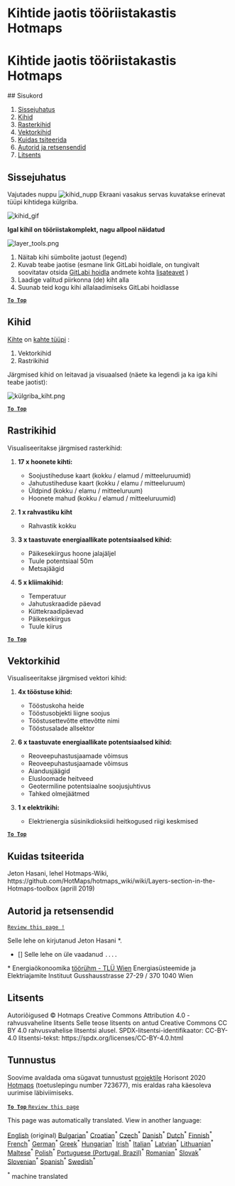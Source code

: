 <h1> <a class="anchor" id="layers-section-in-the-hotmaps-toolbox" href="#layers-section-in-the-hotmaps-toolbox"><i class="fa fa-link"></i></a> Kihtide jaotis tööriistakastis Hotmaps </h1><h1> <a class="anchor" id="layers-section-in-the-hotmaps-toolbox" href="#layers-section-in-the-hotmaps-toolbox"><i class="fa fa-link"></i></a> Kihtide jaotis tööriistakastis Hotmaps </h1> ## Sisukord <ol><li> <a href="#introduction">Sissejuhatus</a> </li><li> <a href="#layers">Kihid</a> </li><li> <a href="#raster-layers">Rasterkihid</a> </li><li> <a href="#vector-layers">Vektorkihid</a> </li><li> <a href="#how-to-cite">Kuidas tsiteerida</a> </li><li> <a href="#authors-and-reviewers">Autorid ja retsensendid</a> </li><li> <a href="#license">Litsents</a> </li></ol><h2> <a class="anchor" id="introduction" href="#introduction"><i class="fa fa-link"></i></a> Sissejuhatus </h2><p> Vajutades nuppu <img alt="kihid_nupp" src="https://github.com/HotMaps/hotmaps_wiki/blob/master/Images/general_tool_functionalities_and_structure/layers_button.PNG"/> Ekraani vasakus servas kuvatakse erinevat tüüpi kihtidega külgriba. </p><p><img alt="kihid_gif" src="https://github.com/HotMaps/hotmaps_wiki/blob/master/Images/general_tool_functionalities_and_structure/layers.gif"/></p><p> <strong>Igal kihil on tööriistakomplekt, nagu allpool näidatud</strong> </p><p><img alt="layer_tools.png" src="https://github.com/HotMaps/hotmaps_wiki/blob/master/Images/general_tool_functionalities_and_structure/layers_tools.png"/></p><ol><li> Näitab kihi sümbolite jaotust (legend) </li><li> Kuvab teabe jaotise (esmane link GitLabi hoidlale, on tungivalt soovitatav otsida <a href="https://gitlab.com/hotmaps">GitLabi hoidla</a> andmete kohta <a href="https://gitlab.com/hotmaps">lisateavet</a> ) </li><li> Laadige valitud piirkonna (de) kiht alla </li><li> Suunab teid kogu kihi allalaadimiseks GitLabi hoidlasse </li></ol><p><ins> <code><strong><a href="#table-of-contents">To Top</a></strong></code> </ins> </p><h2> <a class="anchor" id="layers" href="#layers"><i class="fa fa-link"></i></a> Kihid </h2><p> <a href="https://www.gislounge.com/geodatabases-explored-vector-and-raster-data">Kihte</a> on <a href="https://www.gislounge.com/geodatabases-explored-vector-and-raster-data">kahte tüüpi</a> : </p><ol><li> Vektorkihid </li><li> Rastrikihid </li></ol><p> Järgmised kihid on leitavad ja visuaalsed (näete ka legendi ja ka iga kihi teabe jaotist): </p><p><img alt="külgriba_kiht.png" src="https://github.com/HotMaps/hotmaps_wiki/blob/master/Images/general_tool_functionalities_and_structure/all_layers.png"/></p><p><ins> <code><strong><a href="#table-of-contents">To Top</a></strong></code> </ins> </p><h2> <a class="anchor" id="raster-layers" href="#raster-layers"><i class="fa fa-link"></i></a> Rastrikihid </h2><p> Visualiseeritakse järgmised rasterkihid: </p><ol><li><p> <strong>17 x hoonete kihti:</strong> </p><ul><li> Soojustiheduse kaart (kokku / elamud / mitteeluruumid) </li><li> Jahutustiheduse kaart (kokku / elamu / mitteeluruum) </li><li> Üldpind (kokku / elamu / mitteeluruum) </li><li> Hoonete mahud (kokku / elamud / mitteeluruumid) </li></ul></li><li><p> <strong>1 x rahvastiku kiht</strong> </p><ul><li> Rahvastik kokku </li></ul></li><li><p> <strong>3 x taastuvate energiaallikate potentsiaalsed kihid:</strong> </p><ul><li> Päikesekiirgus hoone jalajäljel </li><li> Tuule potentsiaal 50m </li><li> Metsajäägid </li></ul></li><li><p> <strong>5 x kliimakihid:</strong> </p><ul><li> Temperatuur </li><li> Jahutuskraadide päevad </li><li> Küttekraadipäevad </li><li> Päikesekiirgus </li><li> Tuule kiirus </li></ul></li></ol><p><ins> <code><strong><a href="#table-of-contents">To Top</a></strong></code> </ins> </p><h2> <a class="anchor" id="vector-layers" href="#vector-layers"><i class="fa fa-link"></i></a> Vektorkihid </h2><p> Visualiseeritakse järgmised vektori kihid: </p><ol><li><p> <strong>4x tööstuse kihid:</strong> </p><ul><li> Tööstuskoha heide </li><li> Tööstusobjekti liigne soojus </li><li> Tööstusettevõtte ettevõtte nimi </li><li> Tööstusalade allsektor </li></ul></li><li><p> <strong>6 x taastuvate energiaallikate potentsiaalsed kihid:</strong> </p><ul><li> Reoveepuhastusjaamade võimsus </li><li> Reoveepuhastusjaamade võimsus </li><li> Aiandusjäägid </li><li> Elusloomade heitveed </li><li> Geotermiline potentsiaalne soojusjuhtivus </li><li> Tahked olmejäätmed </li></ul></li><li><p> <strong>1 x elektrikihi:</strong> </p><ul><li> Elektrienergia süsinikdioksiidi heitkogused riigi keskmised </li></ul></li></ol><p><ins> <code><strong><a href="#table-of-contents">To Top</a></strong></code> </ins> </p><h2> <a class="anchor" id="how-to-cite" href="#how-to-cite"><i class="fa fa-link"></i></a> Kuidas tsiteerida </h2><p> Jeton Hasani, lehel Hotmaps-Wiki, https://github.com/HotMaps/hotmaps_wiki/wiki/Layers-section-in-the-Hotmaps-toolbox (aprill 2019) </p><h2> <a class="anchor" id="authors-and-reviewers" href="#authors-and-reviewers"><i class="fa fa-link"></i></a> Autorid ja retsensendid </h2><p> <code><a href="https://github.com/HotMaps/hotmaps_wiki/wiki/Layer-Section/_edit">Review this page !</a></code> </p> <p> Selle lehe on kirjutanud Jeton Hasani *. </p><ul><li> [] Selle lehe on üle vaadanud <code>....</code> </li></ul><p> * Energiaökonoomika <a href="https://eeg.tuwien.ac.at/">töörühm - TLÜ Wien</a> Energiasüsteemide ja Elektriajamite Instituut Gusshausstrasse 27-29 / 370 1040 Wien </p><h2> <a class="anchor" id="license" href="#license"><i class="fa fa-link"></i></a> Litsents </h2><p> Autoriõigused © Hotmaps Creative Commons Attribution 4.0 - rahvusvaheline litsents Selle teose litsents on antud Creative Commons CC BY 4.0 rahvusvahelise litsentsi alusel. SPDX-litsentsi-identifikaator: CC-BY-4.0 litsentsi-tekst: https://spdx.org/licenses/CC-BY-4.0.html </p><h2> <a class="anchor" id="acknowledgement" href="#acknowledgement"><i class="fa fa-link"></i></a> Tunnustus </h2><p> Soovime avaldada oma sügavat tunnustust <a href="https://www.hotmaps-project.eu">projektile</a> Horisont 2020 <a href="https://www.hotmaps-project.eu">Hotmaps</a> (toetuslepingu number 723677), mis eraldas raha käesoleva uurimise läbiviimiseks. </p><p><ins> <code><strong><a href="#table-of-contents">To Top</a></strong></code> </ins> <code><a href="https://github.com/HotMaps/hotmaps_wiki/wiki/Layer-Section/_edit">Review this page</a></code> </p>
<!--- THIS IS A SUPER UNIQUE IDENTIFIER -->

This page was automatically translated. View in another language:

[English](../en/Layers-section-in-the-Hotmaps-toolbox) (original) [Bulgarian](../bg/Layers-section-in-the-Hotmaps-toolbox)<sup>\*</sup> [Croatian](../hr/Layers-section-in-the-Hotmaps-toolbox)<sup>\*</sup> [Czech](../cs/Layers-section-in-the-Hotmaps-toolbox)<sup>\*</sup> [Danish](../da/Layers-section-in-the-Hotmaps-toolbox)<sup>\*</sup> [Dutch](../nl/Layers-section-in-the-Hotmaps-toolbox)<sup>\*</sup>  [Finnish](../fi/Layers-section-in-the-Hotmaps-toolbox)<sup>\*</sup> [French](../fr/Layers-section-in-the-Hotmaps-toolbox)<sup>\*</sup> [German](../de/Layers-section-in-the-Hotmaps-toolbox)<sup>\*</sup> [Greek](../el/Layers-section-in-the-Hotmaps-toolbox)<sup>\*</sup> [Hungarian](../hu/Layers-section-in-the-Hotmaps-toolbox)<sup>\*</sup> [Irish](../ga/Layers-section-in-the-Hotmaps-toolbox)<sup>\*</sup> [Italian](../it/Layers-section-in-the-Hotmaps-toolbox)<sup>\*</sup> [Latvian](../lv/Layers-section-in-the-Hotmaps-toolbox)<sup>\*</sup> [Lithuanian](../lt/Layers-section-in-the-Hotmaps-toolbox)<sup>\*</sup> [Maltese](../mt/Layers-section-in-the-Hotmaps-toolbox)<sup>\*</sup> [Polish](../pl/Layers-section-in-the-Hotmaps-toolbox)<sup>\*</sup> [Portuguese (Portugal, Brazil)](../pt/Layers-section-in-the-Hotmaps-toolbox)<sup>\*</sup> [Romanian](../ro/Layers-section-in-the-Hotmaps-toolbox)<sup>\*</sup> [Slovak](../sk/Layers-section-in-the-Hotmaps-toolbox)<sup>\*</sup> [Slovenian](../sl/Layers-section-in-the-Hotmaps-toolbox)<sup>\*</sup> [Spanish](../es/Layers-section-in-the-Hotmaps-toolbox)<sup>\*</sup> [Swedish](../sv/Layers-section-in-the-Hotmaps-toolbox)<sup>\*</sup> 

<sup>\*</sup> machine translated

